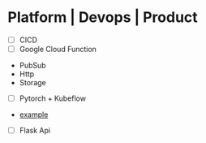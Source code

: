 # Platform | Devops | Product

- [ ] CICD
- [ ] Google Cloud Function
 - PubSub
 - Http
 - Storage
 
- [ ] Pytorch + Kubeflow
 - [example](https://github.com/IBM/FfDL/blob/master/community/FfDL-Seldon/pytorch-model/README.md) 
 
- [ ] Flask Api


